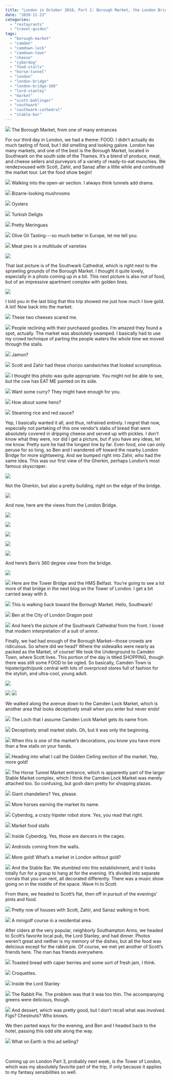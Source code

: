 ```yaml
---
title: "London in October 2010, Part 2: Borough Market, the London Bridge, and Camden Town"
date: "2010-11-23"
categories:
  - "restaurants"
  - "travel-guides"
tags:
  - "borough-market"
  - "camden"
  - "camdown-lock"
  - "camdown-town"
  - "cheese"
  - "cyberdog"
  - "food-stalls"
  - "horse-tunnel"
  - "london"
  - "london-bridge"
  - "london-bridge-360"
  - "lord-stanley"
  - "market"
  - "scott-bohlinger"
  - "southwark"
  - "southwark-cathedral"
  - "stable-bar"
---
```





<div class="caption">

![](http://www.blastanova.com/photoalbum/Adventures/London%20Oct%202010/london164.JPG) The Borough Market, from one of many entrances</div>


For our third day in London, we had a theme: FOOD. I didn’t actually do much tasting of food, but I did smelling and looking galore. London has many markets, and one of the best is the Borough Market, located in Southwark on the south side of the Thames. It’s a blend of produce, meat, and cheese sellers and purveyors of a variety of ready-to-eat munchies. We rendezvoused with Scott, Zahir, and Sanaz after a little while and continued the market tour. Let the food show begin!




<div class="caption">

![](http://www.blastanova.com/photoalbum/Adventures/London%20Oct%202010/london136.JPG) Walking into the open-air section. I always think tunnels add drama.</div>





<div class="caption">

![](http://www.blastanova.com/photoalbum/Adventures/London%20Oct%202010/london140.JPG) Bizarre-looking mushrooms</div>





<div class="caption">

![](http://www.blastanova.com/photoalbum/Adventures/London%20Oct%202010/london141.JPG) Oysters</div>





<div class="caption">

![](http://www.blastanova.com/photoalbum/Adventures/London%20Oct%202010/london143.JPG) Turkish Deligts</div>





<div class="caption">

![](http://www.blastanova.com/photoalbum/Adventures/London%20Oct%202010/london147.JPG) Pretty Meringues</div>





<div class="caption">

![](http://www.blastanova.com/photoalbum/Adventures/London%20Oct%202010/london148.JPG) Olive Oil Tasting---so much better in Europe, let me tell you.</div>





<div class="caption">

![](http://www.blastanova.com/photoalbum/Adventures/London%20Oct%202010/london151.JPG) Meat pies in a multitude of varieties</div>


![](http://www.blastanova.com/photoalbum/Adventures/London%20Oct%202010/london153.JPG)

That last picture is of the Southwark Cathedral, which is right next to the sprawling grounds of the Borough Market. I thought it quite lovely, especially in a photo coming up in a bit. This next picture is also not of food, but of an impressive apartment complex with golden lines.

![](http://www.blastanova.com/photoalbum/Adventures/London%20Oct%202010/london154.JPG)

I told you in the last blog that this trip showed me just how much I love gold. A lot! Now back into the market:




<div class="caption">

![](http://www.blastanova.com/photoalbum/Adventures/London%20Oct%202010/london156.JPG) These two cheeses scared me.</div>





<div class="caption">

![](http://www.blastanova.com/photoalbum/Adventures/London%20Oct%202010/london159.JPG) People reclining with their purchased goodies. I’m amazed they found a spot, actually. The market was absolutely swamped. I basically had to use my crowd technique of parting the people waters the whole time we moved through the stalls.</div>





<div class="caption">

![](http://www.blastanova.com/photoalbum/Adventures/London%20Oct%202010/london160.JPG) Jamon?</div>





<div class="caption">

![](http://www.blastanova.com/photoalbum/Adventures/London%20Oct%202010/london161.JPG) Scott and Zahir had these chorizo sandwiches that looked scrumptious.</div>





<div class="caption">

![](http://www.blastanova.com/photoalbum/Adventures/London%20Oct%202010/london162.JPG) I thought this photo was quite appropriate. You might not be able to see, but the cow has EAT ME painted on its side.</div>





<div class="caption">

![](http://www.blastanova.com/photoalbum/Adventures/London%20Oct%202010/london165.JPG) Want some curry? They might have enough for you.</div>





<div class="caption">

![](http://www.blastanova.com/photoalbum/Adventures/London%20Oct%202010/london166.JPG) How about some hens?</div>





<div class="caption">

![](http://www.blastanova.com/photoalbum/Adventures/London%20Oct%202010/london168.JPG) Steaming rice and red sauce?</div>


Yep, I basically wanted it all, and thus, refrained entirely. I regret that now, especially not partaking of this one vendor’s slabs of bread that were absolutely covered in dripping cheese and served up with pickles. I don’t know what they were, nor did I get a picture, but if you have any ideas, let me know. Pretty sure he had the longest line by far. Even food, one can only peruse for so long, so Ben and I wandered off toward the nearby London Bridge for more sightseeing. And we bumped right into Zahir, who had the same idea. This was our first view of the Gherkin, perhaps London’s most famous skyscraper.

![](http://www.blastanova.com/photoalbum/Adventures/London%20Oct%202010/london170.JPG)

Not the Gherkin, but also a pretty building, right on the edge of the bridge.

![](http://www.blastanova.com/photoalbum/Adventures/London%20Oct%202010/london171.JPG)

And now, here are the views from the London Bridge.

![](http://www.blastanova.com/photoalbum/Adventures/London%20Oct%202010/london175.JPG)

![](http://www.blastanova.com/photoalbum/Adventures/London%20Oct%202010/london177.JPG)

![](http://www.blastanova.com/photoalbum/Adventures/London%20Oct%202010/london182.JPG)

![](http://www.blastanova.com/photoalbum/Adventures/London%20Oct%202010/london183.JPG)

![](http://www.blastanova.com/photoalbum/Adventures/London%20Oct%202010/london185.JPG)

And here’s Ben’s 360 degree view from the bridge. 

![](http://www.blastanova.com/photoalbum/Adventures/London%20Oct%202010/london186a.jpg)




<div class="caption">

![](http://www.blastanova.com/photoalbum/Adventures/London%20Oct%202010/london245.JPG) Here are the Tower Bridge and the HMS Belfast. You’re going to see a lot more of that bridge in the next blog on the Tower of London. I get a bit carried away with it.</div>





<div class="caption">

![](http://www.blastanova.com/photoalbum/Adventures/London%20Oct%202010/london248.JPG) This is walking back toward the Borough Market. Hello, Southwark!</div>





<div class="caption">

![](http://www.blastanova.com/photoalbum/Adventures/London%20Oct%202010/london253.JPG) Ben at the City of London Dragon post</div>





<div class="caption">

![](http://www.blastanova.com/photoalbum/Adventures/London%20Oct%202010/london254.JPG) And here’s the picture of the Southwark Cathedral from the front. I loved that modern interpretation of a suit of armor.</div>


Finally, we had had enough of the Borough Market—those crowds are ridiculous. So where did we head? Where the sidewalks were nearly as packed as the Market, of course! We took the Underground to Camden Town, where Scott lives. This portion of the day is titled SHOPPING, though there was still some FOOD to be ogled. So basically, Camden Town is hipster/goth/punk central with lots of overpriced stores full of fashion for the stylish, and ultra-cool, young adult.

![](http://www.blastanova.com/photoalbum/Adventures/London%20Oct%202010/london256.JPG)

![](http://www.blastanova.com/photoalbum/Adventures/London%20Oct%202010/london258.JPG) ![](http://www.blastanova.com/photoalbum/Adventures/London%20Oct%202010/london259.JPG)

We walked along the avenue down to the Camden Lock Market, which is another area that looks deceptively small when you enter but never ends!




<div class="caption">

![](http://www.blastanova.com/photoalbum/Adventures/London%20Oct%202010/london260.JPG) The Loch that I assume Camden Lock Market gets its name from.</div>





<div class="caption">

![](http://www.blastanova.com/photoalbum/Adventures/London%20Oct%202010/london263.JPG) Deceptively small market stalls. Oh, but it was only the beginning.</div>





<div class="caption">

![](http://www.blastanova.com/photoalbum/Adventures/London%20Oct%202010/london266.JPG) When this is one of the market’s decorations, you know you have more than a few stalls on your hands.</div>





<div class="caption">

![](http://www.blastanova.com/photoalbum/Adventures/London%20Oct%202010/london272.JPG) Heading into what I call the Golden Ceiling section of the market. Yep, more gold!</div>





<div class="caption">

![](http://www.blastanova.com/photoalbum/Adventures/London%20Oct%202010/london275.JPG) The Horse Tunnel Market entrance, which is apparently part of the larger Stable Market complex, which I think the Camden Lock Market was merely attached too. So confusing, but gosh darn pretty for shopping plazas.</div>





<div class="caption">

![](http://www.blastanova.com/photoalbum/Adventures/London%20Oct%202010/london276.JPG) Giant chandeliers? Yes, please.</div>





<div class="caption">

![](http://www.blastanova.com/photoalbum/Adventures/London%20Oct%202010/london277.JPG) More horses earning the market its name.</div>





<div class="caption">

![](http://www.blastanova.com/photoalbum/Adventures/London%20Oct%202010/london278.JPG) Cyberdog, a crazy hipster robot store. Yes, you read that right.</div>





<div class="caption">

![](http://www.blastanova.com/photoalbum/Adventures/London%20Oct%202010/london279.JPG) Market food stalls</div>





<div class="caption">

![](http://www.blastanova.com/photoalbum/Adventures/London%20Oct%202010/london281.JPG) Inside Cyberdog. Yes, those are dancers in the cages.</div>





<div class="caption">

![](http://www.blastanova.com/photoalbum/Adventures/London%20Oct%202010/london282.JPG) Androids coming from the walls.</div>





<div class="caption">

![](http://www.blastanova.com/photoalbum/Adventures/London%20Oct%202010/london284.JPG) More gold! What’s a market in London without gold?</div>





<div class="caption">

![](http://www.blastanova.com/photoalbum/Adventures/London%20Oct%202010/london285.JPG) And the Stable Bar. We stumbled into this establishment, and it looks totally fun for a group to hang at for the evening. It’s divided into separate corrals that you can rent, all decorated differently. There was a music show going on in the middle of the space. Wave hi to Scott.</div>


From there, we headed to Scott’s flat, then off in pursuit of the evenings’ pints and food.




<div class="caption">

![](http://www.blastanova.com/photoalbum/Adventures/London%20Oct%202010/london288.JPG) Pretty row of houses with Scott, Zahir, and Sanaz walking in front.</div>





<div class="caption">

![](http://www.blastanova.com/photoalbum/Adventures/London%20Oct%202010/london289.JPG) A minigolf course in a residential area.</div>


After ciders at the very popular, neighborly Southampton Arms, we headed to Scott’s favorite local pub, the Lord Stanley, and had dinner. Photos weren’t great and neither is my memory of the dishes, but all the food was delicious except for the rabbit pie. Of course, we met yet another of Scott’s friends here. The man has friends everywhere.




<div class="caption">

![](http://www.blastanova.com/photoalbum/Adventures/London%20Oct%202010/london293.JPG) Toasted bread with caper berries and some sort of fresh jam, I think.</div>





<div class="caption">

![](http://www.blastanova.com/photoalbum/Adventures/London%20Oct%202010/london295.JPG) Croquettes.</div>





<div class="caption">

![](http://www.blastanova.com/photoalbum/Adventures/London%20Oct%202010/london296.JPG) Inside the Lord Stanley</div>





<div class="caption">

![](http://www.blastanova.com/photoalbum/Adventures/London%20Oct%202010/london297.JPG) The Rabbit Pie. The problem was that it was too thin. The accompanying greens were delicious, though.</div>





<div class="caption">

![](http://www.blastanova.com/photoalbum/Adventures/London%20Oct%202010/london298.JPG) And dessert, which was pretty good, but I don’t recall what was involved. Figs? Chestnuts? Who knows.</div>


We then parted ways for the evening, and Ben and I headed back to the hotel, passing this odd site along the way.




<div class="caption">

![](http://www.blastanova.com/photoalbum/Adventures/London%20Oct%202010/london300.JPG) What on Earth is this ad selling?</div>


 

Coming up on London Part 3, probably next week, is the Tower of London, which was my absolutely favorite part of the trip, if only because it applies to my fantasy sensibilities so well.
